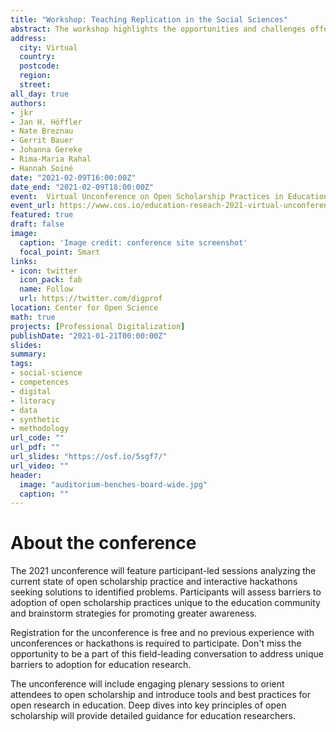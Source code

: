 ```yaml
---
title: "Workshop: Teaching Replication in the Social Sciences"
abstract: The workshop highlights the opportunities and challenges offered by using replication as a didactical tool for empirical methods education. After a brief introduction of the concepts involved, the workhsop offers a fishbowl discussion with workshop participants, followed by more in-depth discussions of the various methodoligical issues and tools involved as well as lessons learned for various course formats and target groups.
address:
  city: Virtual
  country:
  postcode:
  region:
  street:
all_day: true
authors:
- jkr
- Jan H. Höffler
- Nate Breznau
- Gerrit Bauer
- Johanna Gereke
- Rima-Maria Rahal
- Hannah Soiné
date: "2021-02-09T16:00:00Z"
date_end: "2021-02-09T18:00:00Z"
event:  Virtual Unconference on Open Scholarship Practices in Education Research
event_url: https://www.cos.io/education-reseach-2021-virtual-unconference
featured: true
draft: false
image:
  caption: 'Image credit: conference site screenshot'
  focal_point: Smart
links:
- icon: twitter
  icon_pack: fab
  name: Follow
  url: https://twitter.com/digprof
location: Center for Open Science
math: true
projects: [Professional Digitalization]
publishDate: "2021-01-21T00:00:00Z"
slides:
summary:
tags:
- social-science
- competences
- digital
- literacy
- data
- synthetic
- methodology
url_code: ""
url_pdf: ""
url_slides: "https://osf.io/5sgf7/"
url_video: ""
header:
  image: "auditorium-benches-board-wide.jpg"
  caption: ""
---
```

# About the conference

The 2021 unconference will feature participant-led sessions analyzing the current state of open scholarship practice and interactive hackathons seeking solutions to identified problems. Participants will assess barriers to adoption of open scholarship practices unique to the education community and brainstorm strategies for promoting greater awareness.

Registration for the unconference is free and no previous experience with unconferences or hackathons is required to participate. Don't miss the opportunity to be a part of this field-leading conversation to address unique barriers to adoption for education research.

The unconference will include engaging plenary sessions to orient attendees to open scholarship and introduce tools and best practices for open research in education. Deep dives into key principles of open scholarship will provide detailed guidance for education researchers.
